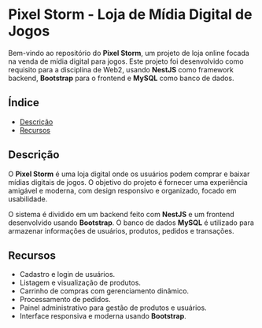 # Pixel Storm - Loja de Mídia Digital de Jogos

Bem-vindo ao repositório do **Pixel Storm**, um projeto de loja online focada na venda de mídia digital para jogos. Este projeto foi desenvolvido como requisito para a disciplina de Web2, usando **NestJS** como framework backend, **Bootstrap** para o frontend e **MySQL** como banco de dados.

## Índice

- [Descrição](#descrição)
- [Recursos](#recursos)

## Descrição

O **Pixel Storm** é uma loja digital onde os usuários podem comprar e baixar mídias digitais de jogos. O objetivo do projeto é fornecer uma experiência amigável e moderna, com design responsivo e organizado, focado em usabilidade.

O sistema é dividido em um backend feito com **NestJS** e um frontend desenvolvido usando **Bootstrap**. O banco de dados **MySQL** é utilizado para armazenar informações de usuários, produtos, pedidos e transações.

## Recursos

- Cadastro e login de usuários.
- Listagem e visualização de produtos.
- Carrinho de compras com gerenciamento dinâmico.
- Processamento de pedidos.
- Painel administrativo para gestão de produtos e usuários.
- Interface responsiva e moderna usando **Bootstrap**.
